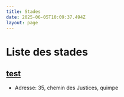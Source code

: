 ```yaml
---
title: Stades
date: 2025-06-05T10:09:37.494Z
layout: page
---
```


# Liste des stades


## [test](/stades/test/)
- Adresse: 35, chemin des Justices, quimpe


